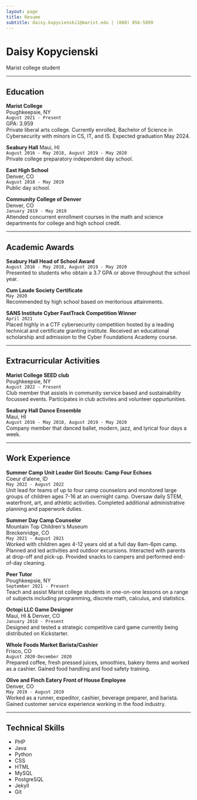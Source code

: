 ```yaml
---
layout: page
title: Resume
subtitle: daisy.kopycienski1@marist.edu | (808) 856-5899
---
```


# Daisy Kopycienski
Marist college student

---


## Education

**Marist College**  
Poughkeepsie, NY  
`August 2021 - Present`  
GPA: 3.959  
Private liberal arts college. Currently enrolled, Bachelor of Science in Cybersecurity with minors in CS, IT, and IS. Expected graduation May 2024.

**Seabury Hall**
Maui, HI  
`August 2016 - May 2018, August 2019 - May 2020`  
Private college preparatory independent day school.  

**East High School**  
Denver, CO  
`August 2018 - May 2019`  
Public day school.  

**Community College of Denver**  
Denver, CO  
`January 2019 - May 2019`  
Attended concurrent enrollment courses in the math and science departments for college and high school credit.

---
## Academic Awards 

**Seabury Hall Head of School Award**  
`August 2016 - May 2018, August 2019 - May 2020`  
Presented to students who obtain a 3.7 GPA or above throughout the school year.

**Cum Laude Society Certificate**  
`May 2020`  
Recommended by high school based on meritorious attainments.  

**SANS Institute Cyber FastTrack Competition Winner**  
`April 2021`  
Placed highly in a CTF cybersecurity competition hosted by a leading technical and certificate granting institute. Received an educational scholarship and admission to the Cyber Foundations Academy course. 

---
## Extracurricular Activities  

**Marist College SEED club**  
Poughkeepsie, NY  
`August 2022 - Present`  
Club member that assists in community service based and sustainability focussed events. Participates in club activites and volunteer oppurtunities.

**Seabury Hall Dance Ensemble**  
Maui, HI   
`August 2016 - May 2018, August 2019 - May 2020`  
Company member that danced ballet, modern, jazz, and lyrical four days a week.

---
## Work Experience

**Summer Camp Unit Leader Girl Scouts: Camp Four Echoes**  
Coeur d’alene, ID  
`May 2022 - August 2022`  
Unit lead for teams of up to four camp counselors and monitored large groups of children ages 7-16 at an overnight camp. Oversaw daily STEM, waterfront, art, and athletic activities. Completed additional administrative planning and paperwork duties. 

**Summer Day Camp Counselor**  
Mountain Top Children's Museum  
Breckenridge, CO  
`May 2021 - August 2021`  
Worked with children ages 4-12 years old at a full day 8am-6pm camp. Planned and led activities and outdoor excursions. Interacted with parents at drop-off and pick-up. Provided snacks to campers and performed end-of-day cleaning.

**Peer Tutor**  
Poughkeepsie, NY   
`September 2021 - Present`   
Teach and assist Marist college students in one-on-one lessons on a range of subjects including programming, discrete math, calculus, and statistics.

**Octopi LLC Game Designer**  
Maui, HI & Denver, CO  
`January 2018 - Present`  
Designed and tested a strategic competitive card game currently being distributed on Kickstarter. 

**Whole Foods Market Barista/Cashier**  
Frisco, CO   
`August 2020-December 2020`  
Prepared coffee, fresh pressed juices, smoothies, bakery items and worked as a cashier. Gained food handling and food safety training.

**Olive and Finch Eatery Front of House Employee**  
Denver, CO  
`May 2019 - August 2019`  
Worked as a runner, expeditor, cashier, beverage preparer, and barista. Gained customer service experience working in the food industry.

---
## Technical Skills  

- PHP
- Java
- Python
- CSS
- HTML
- MySQL
- PostgreSQL
- Jekyll
- Git


<!-- ### Footer

Last updated: September 2022 -->
